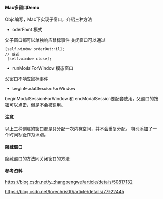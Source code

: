 
#### Mac多窗口Demo

Objc编写，Mac下实现子窗口，介绍三种方法

- oderFront 模式

父子窗口都可以单独响应鼠标事件
关闭窗口可以通过

```objc
[self.window orderOut:nil];
// 或者
 [self.window close];
```

- runModalForWindow 模态窗口

父窗口不响应鼠标事件

- beginModalSessionForWindow

beginModalSessionForWindow 和 endModalSession要配套使用。父窗口的按钮可以点击，但是不会被调用。

#### 注意
以上三种创建的窗口都是只分配一次内存空间，并不会重复分配。
特别添加了一个时间标签作为识别。

#### 隐藏窗口

隐藏窗口的方法同关闭窗口的方法

#### 参考资料

https://blog.csdn.net/y_zhangpengwei/article/details/50817132

https://blog.csdn.net/lovechris00/article/details/77922445




